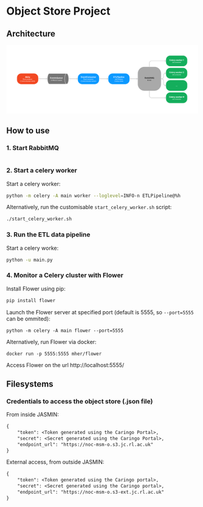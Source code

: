 # Object Store Project

## Architecture
![Pipeline architecture](/images/architecture_diagram.png "Pipeline architecture")

## How to use

### 1. Start RabbitMQ

```
```

### 2. Start a celery worker

Start a celery worker:

```bash
python -m celery -A main worker --loglevel=INFO-n ETLPipeline@%h
```

Alternatively, run the customisable `start_celery_worker.sh` script:

```bash
./start_celery_worker.sh
```

### 3. Run the ETL data pipeline

Start a celery worke:

```bash
python -u main.py
```

### 4. Monitor a Celery cluster with Flower

Install Flower using pip:

```bash
pip install flower
```

Launch the Flower server at specified port (default is 5555, so `--port=5555` can be ommited):

```
python -m celery -A main flower --port=5555
```

Alternatively, run Flower via docker:

```
docker run -p 5555:5555 mher/flower
```

Access Flower on the url http://localhost:5555/

## Filesystems

### Credentials to access the object store (.json file)

From inside JASMIN:

    {
        "token": <Token generated using the Caringo Portal>,
        "secret": <Secret generated using the Caringo Portal>,
        "endpoint_url": "https://noc-msm-o.s3.jc.rl.ac.uk"
    }

External access, from outside JASMIN:

    {
        "token": <Token generated using the Caringo portal>,
        "secret": <Secret generated using the Caringo portal>,
        "endpoint_url": "https://noc-msm-o.s3-ext.jc.rl.ac.uk"
    }
